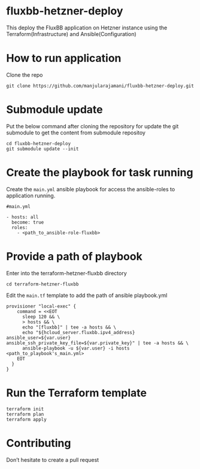 # fluxbb-hetzner-deploy

This deploy the FluxBB application on Hetzner instance using the Terraform(Infrastructure) and Ansible(Configuration)

# How to run application
Clone the repo

```
git clone https://github.com/manjularajamani/fluxbb-hetzner-deploy.git
```
# Submodule update

Put the below command after cloning the repository for update the git submodule to get the content from submodule repositoy

```
cd fluxbb-hetzner-deploy
git submodule update --init
```

# Create the playbook for task running

Create the `main.yml` ansible playbook for access the ansible-roles to application running.
```
#main.yml

- hosts: all
  become: true
  roles:
    - <path_to_ansible-role-fluxbb>
```

# Provide a path of playbook

Enter into the terraform-hetzner-fluxbb directory

```
cd terraform-hetzner-fluxbb
```
Edit the `main.tf` template to add the path of ansible playbook.yml
```
provisioner "local-exec" {
    command = <<EOT
      sleep 120 && \
      > hosts && \
      echo "[fluxbb]" | tee -a hosts && \
      echo "${hcloud_server.fluxbb.ipv4_address} ansible_user=${var.user} ansible_ssh_private_key_file=${var.private_key}" | tee -a hosts && \
      ansible-playbook -u ${var.user} -i hosts <path_to_playbook's_main.yml>
    EOT
  }
} 
```
# Run the Terraform template

```
terraform init
terraform plan 
terraform apply
```
# Contributing
Don’t hesitate to create a pull request